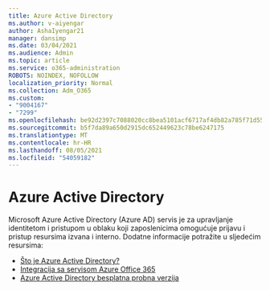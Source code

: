 ```yaml
---
title: Azure Active Directory
ms.author: v-aiyengar
author: AshaIyengar21
manager: dansimp
ms.date: 03/04/2021
ms.audience: Admin
ms.topic: article
ms.service: o365-administration
ROBOTS: NOINDEX, NOFOLLOW
localization_priority: Normal
ms.collection: Adm_O365
ms.custom:
- "9004167"
- "7299"
ms.openlocfilehash: be92d2397c7088020cc8bea5101acf6717af4db82a785f71d55ec5aff9061b1b
ms.sourcegitcommit: b5f7da89a650d2915dc652449623c78be6247175
ms.translationtype: MT
ms.contentlocale: hr-HR
ms.lasthandoff: 08/05/2021
ms.locfileid: "54059182"
---
```

# <a name="azure-active-directory"></a>Azure Active Directory

Microsoft Azure Active Directory (Azure AD) servis je za upravljanje identitetom i pristupom u oblaku koji zaposlenicima omogućuje prijavu i pristup resursima izvana i interno. Dodatne informacije potražite u sljedećim resursima:

- [Što je Azure Active Directory?](https://go.microsoft.com/fwlink/?linkid=2081145)
- [Integracija sa servisom Azure Office 365](https://go.microsoft.com/fwlink/?linkid=2081218)
- [Azure Active Directory besplatna probna verzija](https://go.microsoft.com/fwlink/?linkid=2081144)
